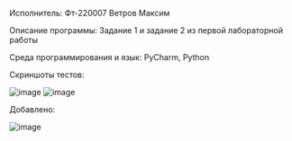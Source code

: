 Исполнитель: Фт-220007 Ветров Максим

Описание программы: Задание 1 и задание 2 из первой лабораторной работы

Среда программирования и язык: PyCharm, Python

Скриншоты тестов:

![image](https://github.com/ciigann/project/assets/146112930/50335166-ab9f-4218-b0ad-fbae84f4f89c)
![image](https://github.com/ciigann/project/assets/146112930/df9968e3-e000-40ee-acf0-2798f834adfe)


Добавлено:

![image](https://github.com/ciigann/project/assets/146112930/343c465c-18a1-4bb2-9e3b-5351e15b51bb)


